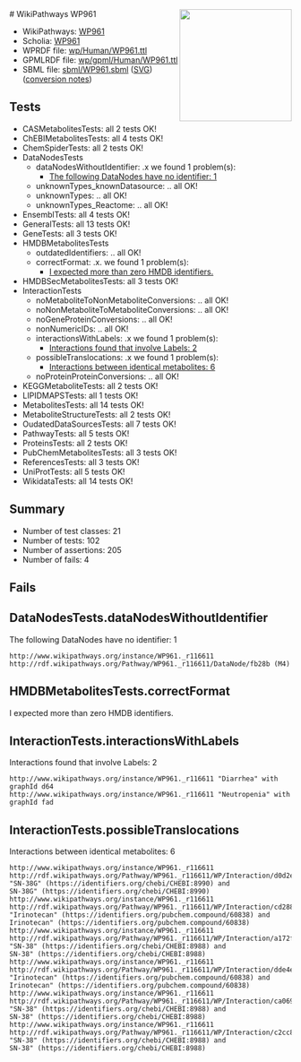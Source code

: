 <img style="float: right; width: 200px" src="../logo.png" />
# WikiPathways WP961

* WikiPathways: [WP961](https://identifiers.org/wikipathways:WP961)
* Scholia: [WP961](https://scholia.toolforge.org/wikipathways/WP961)
* WPRDF file: [wp/Human/WP961.ttl](../wp/Human/WP961.ttl)
* GPMLRDF file: [wp/gpml/Human/WP961.ttl](../wp/gpml/Human/WP961.ttl)
* SBML file: [sbml/WP961.sbml](../sbml/WP961.sbml) ([SVG](../sbml/WP961.svg)) ([conversion notes](../sbml/WP961.txt))

## Tests
* CASMetabolitesTests: all 2 tests OK!
* ChEBIMetabolitesTests: all 4 tests OK!
* ChemSpiderTests: all 2 tests OK!
* DataNodesTests
    * dataNodesWithoutIdentifier: .x we found 1 problem(s):
        * [The following DataNodes have no identifier: 1](#d2d32fa0)
    * unknownTypes_knownDatasource: .. all OK!
    * unknownTypes: .. all OK!
    * unknownTypes_Reactome: .. all OK!
* EnsemblTests: all 4 tests OK!
* GeneralTests: all 13 tests OK!
* GeneTests: all 3 tests OK!
* HMDBMetabolitesTests
    * outdatedIdentifiers: .. all OK!
    * correctFormat: .x. we found 1 problem(s):
        * [I expected more than zero HMDB identifiers.](#ad154c1e)
* HMDBSecMetabolitesTests: all 3 tests OK!
* InteractionTests
    * noMetaboliteToNonMetaboliteConversions: .. all OK!
    * noNonMetaboliteToMetaboliteConversions: .. all OK!
    * noGeneProteinConversions: .. all OK!
    * nonNumericIDs: .. all OK!
    * interactionsWithLabels: .x we found 1 problem(s):
        * [Interactions found that involve Labels: 2](#630d2679)
    * possibleTranslocations: .x we found 1 problem(s):
        * [Interactions between identical metabolites: 6](#d59038c9)
    * noProteinProteinConversions: .. all OK!
* KEGGMetaboliteTests: all 2 tests OK!
* LIPIDMAPSTests: all 1 tests OK!
* MetabolitesTests: all 14 tests OK!
* MetaboliteStructureTests: all 2 tests OK!
* OudatedDataSourcesTests: all 7 tests OK!
* PathwayTests: all 5 tests OK!
* ProteinsTests: all 2 tests OK!
* PubChemMetabolitesTests: all 3 tests OK!
* ReferencesTests: all 3 tests OK!
* UniProtTests: all 5 tests OK!
* WikidataTests: all 14 tests OK!


## Summary

* Number of test classes: 21
* Number of tests: 102
* Number of assertions: 205
* Number of fails: 4

## Fails

<a name="d2d32fa0" />

## DataNodesTests.dataNodesWithoutIdentifier

The following DataNodes have no identifier: 1
```
http://www.wikipathways.org/instance/WP961._r116611 http://rdf.wikipathways.org/Pathway/WP961._r116611/DataNode/fb28b (M4)
```

<a name="ad154c1e" />

## HMDBMetabolitesTests.correctFormat

I expected more than zero HMDB identifiers.
<a name="630d2679" />

## InteractionTests.interactionsWithLabels

Interactions found that involve Labels: 2
```
http://www.wikipathways.org/instance/WP961._r116611 "Diarrhea" with graphId d64
http://www.wikipathways.org/instance/WP961._r116611 "Neutropenia" with graphId fad
```

<a name="d59038c9" />

## InteractionTests.possibleTranslocations

Interactions between identical metabolites: 6
```
http://www.wikipathways.org/instance/WP961._r116611 http://rdf.wikipathways.org/Pathway/WP961._r116611/WP/Interaction/d0d2e "SN-38G" (https://identifiers.org/chebi/CHEBI:8990) and 
SN-38G" (https://identifiers.org/chebi/CHEBI:8990)
http://www.wikipathways.org/instance/WP961._r116611 http://rdf.wikipathways.org/Pathway/WP961._r116611/WP/Interaction/cd288 "Irinotecan" (https://identifiers.org/pubchem.compound/60838) and 
Irinotecan" (https://identifiers.org/pubchem.compound/60838)
http://www.wikipathways.org/instance/WP961._r116611 http://rdf.wikipathways.org/Pathway/WP961._r116611/WP/Interaction/a172f "SN-38" (https://identifiers.org/chebi/CHEBI:8988) and 
SN-38" (https://identifiers.org/chebi/CHEBI:8988)
http://www.wikipathways.org/instance/WP961._r116611 http://rdf.wikipathways.org/Pathway/WP961._r116611/WP/Interaction/dde4e "Irinotecan" (https://identifiers.org/pubchem.compound/60838) and 
Irinotecan" (https://identifiers.org/pubchem.compound/60838)
http://www.wikipathways.org/instance/WP961._r116611 http://rdf.wikipathways.org/Pathway/WP961._r116611/WP/Interaction/ca069 "SN-38" (https://identifiers.org/chebi/CHEBI:8988) and 
SN-38" (https://identifiers.org/chebi/CHEBI:8988)
http://www.wikipathways.org/instance/WP961._r116611 http://rdf.wikipathways.org/Pathway/WP961._r116611/WP/Interaction/c2cc8 "SN-38" (https://identifiers.org/chebi/CHEBI:8988) and 
SN-38" (https://identifiers.org/chebi/CHEBI:8988)
```

